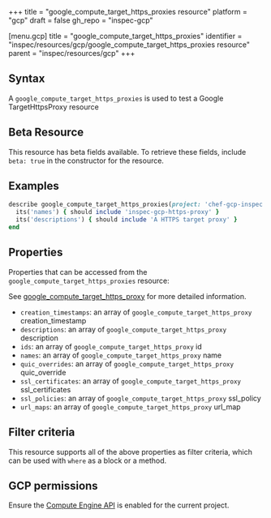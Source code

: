+++
title = "google_compute_target_https_proxies resource"
platform = "gcp"
draft = false
gh_repo = "inspec-gcp"

[menu.gcp]
title = "google_compute_target_https_proxies"
identifier = "inspec/resources/gcp/google_compute_target_https_proxies resource"
parent = "inspec/resources/gcp"
+++

## Syntax

A `google_compute_target_https_proxies` is used to test a Google TargetHttpsProxy resource


## Beta Resource
This resource has beta fields available. To retrieve these fields, include `beta: true` in the constructor for the resource.

## Examples

```ruby
describe google_compute_target_https_proxies(project: 'chef-gcp-inspec') do
  its('names') { should include 'inspec-gcp-https-proxy' }
  its('descriptions') { should include 'A HTTPS target proxy' }
end
```

## Properties

Properties that can be accessed from the `google_compute_target_https_proxies` resource:

See [google_compute_target_https_proxy](google_compute_target_https_proxy) for more detailed information.

  * `creation_timestamps`: an array of `google_compute_target_https_proxy` creation_timestamp
  * `descriptions`: an array of `google_compute_target_https_proxy` description
  * `ids`: an array of `google_compute_target_https_proxy` id
  * `names`: an array of `google_compute_target_https_proxy` name
  * `quic_overrides`: an array of `google_compute_target_https_proxy` quic_override
  * `ssl_certificates`: an array of `google_compute_target_https_proxy` ssl_certificates
  * `ssl_policies`: an array of `google_compute_target_https_proxy` ssl_policy
  * `url_maps`: an array of `google_compute_target_https_proxy` url_map

## Filter criteria

This resource supports all of the above properties as filter criteria, which can be used
with `where` as a block or a method.

## GCP permissions

Ensure the [Compute Engine API](https://console.cloud.google.com/apis/library/compute.googleapis.com/) is enabled for the current project.
